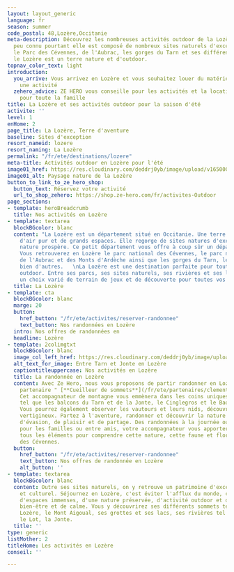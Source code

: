 ```yaml
---
layout: layout_generic
language: fr
season: summer
code_postal: 48,Lozère,Occitanie
meta-description: Découvrez les nombreuses activités outdoor de la Lozère. Un département
  peu connu pourtant elle est composé de nombreux sites naturels d'exception. Entre
  le Parc des Cévennes, de l'Aubrac, les gorges du Tarn et ses différents petits sommets,
  le Lozère est un terre nature et d'outdoor.
topnav_color_text: light
introduction:
  you_arrive: Vous arrivez en Lozère et vous souhaitez louer du matériel ou trouver
    une activité
  zehero_advice: ZE HERO vous conseille pour les activités et la location des équipements
    pour toute la famille
title: La Lozère et ses activités outdoor pour la saison d'été
activite: ''
level: 1
enHome: 2
page_title: La Lozère, Terre d'aventure
baseline: Sites d'exception
resort_nameid: lozere
resort_naming: La Lozère
permalink: "/fr/ete/destinations/lozere"
meta-title: Activités outdoor en Lozère pour l'été
image01_href: https://res.cloudinary.com/deddrj0yb/image/upload/v1650005140/website/resorts/Loz%C3%A8re/gatien-bataille-jWEvLcxkCw0-unsplash.jpg
image01_alt: Paysage nature de la Lozère
button_to_link_to_ze_hero_shop:
  button_text: Réservez votre activité
  url_to_shop_zehero: https://shop.ze-hero.com/fr/activites-Outdoor
page_sections:
- template: heroBreadcrumb
  title: Nos activités en Lozère
- template: textarea
  blockBGcolor: blanc
  content: "La Lozère est un département situé en Occitanie. Une terre incroyable,
    d'air pur et de grands espaces. Elle regorge de sites natures d'exception où la
    nature prospère. Ce petit département vous offre à coup sûr un dépaysement total.
    Vous retrouverez en Lozère le parc national des Cévennes, le parc naturel régional
    de l'Aubrac et des Monts d'Ardèche ainsi que les gorges du Tarn, les Causses et
    bien d'autres.   \nLa Lozère est une destination parfaite pour toutes les activité
    outdoor. Entre ses parcs, ses sites naturels, ses rivières et ses lacs, vous trouverez
    un choix varié de terrain de jeux et de découverte pour toutes vos activités outdoor."
  title: La Lozère
- template: cta
  blockBGcolor: blanc
  marge: 20
  button:
    href_button: "/fr/ete/activites/reserver-randonnee"
    text_button: Nos randonnées en Lozère
  intro: Nos offres de randonnées en
  headline: Lozère
- template: 2colimgtxt
  blockBGcolor: blanc
  image_col_left_href: https://res.cloudinary.com/deddrj0yb/image/upload/v1650782622/website/Partenaires/Cueilleur%20de%20sommet/Baume_Jonte_4.jpg
  alt_text_for_image: Entre Tarn et Jonte en Lozère
  captiontitleuppercase: Nos activités en Lozère
  title: La randonnée en Lozère
  content: Avec Ze Hero, nous vous proposons de partir randonner en Lozère avec notre
    partenaire " [**Cueilleur de sommets**](/fr/ete/partenaires/clement-sivera) ".
    Cet accompagnateur de montagne vous emmènera dans les coins uniques de la Lozère,
    tel que les balcons du Tarn et de la Jonte, le Cinglegros et le Baousse del Biel.
    Vous pourrez également observer les vautours et leurs nids, découvrir des sentiers
    vertigineux. Partez à l'aventure, randonner et découvrir la nature pour un moment
    d'évasion, de plaisir et de partage. Des randonnées à la journée ou à la demi-journée,
    pour les familles ou entre amis, votre accompagnateur vous apportera également
    tous les éléments pour comprendre cette nature, cette faune et flore dans le parc
    des Cévennes.
  button:
    href_button: "/fr/ete/activites/reserver-randonnee"
    text_button: Nos offres de randonnée en Lozère
    alt_button: ''
- template: textarea
  blockBGcolor: blanc
  content: Outre ses sites naturels, on y retrouve un patrimoine d'exception, historique
    et culturel. Séjournez en Lozère, c'est éviter l'afflux du monde, c'est profiter
    d'espaces immenses, d'une nature préservée, d'activité outdoor et d'un lieu de
    bien-être et de calme. Vous y découvrirez ses différents sommets tel que le Mont
    Lozère, le Mont Aigoual, ses grottes et ses lacs, ses rivières tel que le Tarn,
    le Lot, la Jonte.
  title: ''
type: generic
listMother: 2
titleHome: Les activités en Lozère
conseil: ''

---
```


